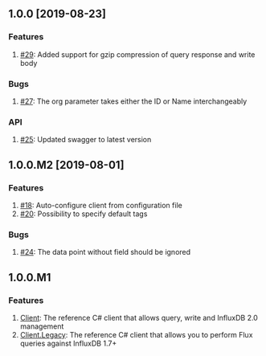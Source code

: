 ## 1.0.0 [2019-08-23]

### Features
1. [#29](https://github.com/influxdata/influxdb-client-csharp/issues/29): Added support for gzip compression of query response and write body 

### Bugs
1. [#27](https://github.com/influxdata/influxdb-client-csharp/issues/27): The org parameter takes either the ID or Name interchangeably

### API
1. [#25](https://github.com/influxdata/influxdb-client-csharp/issues/25): Updated swagger to latest version

## 1.0.0.M2 [2019-08-01]

### Features
1. [#18](https://github.com/influxdata/influxdb-client-csharp/issues/18): Auto-configure client from configuration file
1. [#20](https://github.com/influxdata/influxdb-client-csharp/issues/19): Possibility to specify default tags

### Bugs
1. [#24](https://github.com/influxdata/influxdb-client-csharp/issues/24): The data point without field should be ignored

## 1.0.0.M1

### Features
1. [Client](https://github.com/influxdata/influxdb-client-csharp/tree/master/Client#influxdbclient): The reference C# client that allows query, write and InfluxDB 2.0 management
1. [Client.Legacy](https://github.com/influxdata/influxdb-client-csharp/tree/master/Client.Legacy#influxdbclientflux): The reference C# client that allows you to perform Flux queries against InfluxDB 1.7+
